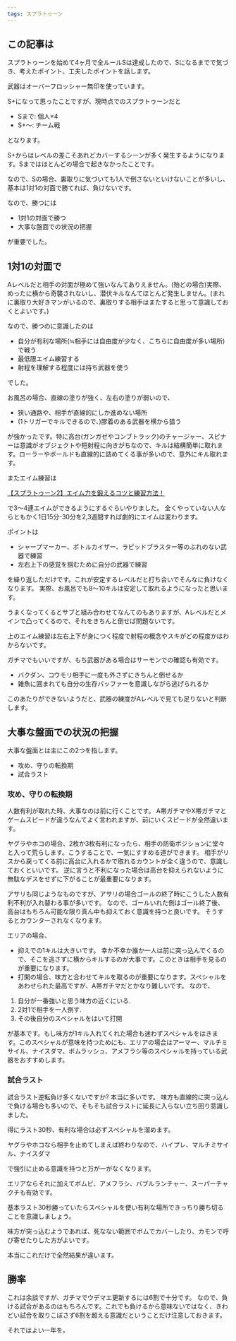 ```yaml
---
tags: スプラトゥーン
---
```

## この記事は

スプラトゥーンを始めて4ヶ月で全ルールSは達成したので、Sになるまでで気づき、考えたポイント、工夫したポイントを話します。

武器はオーバーフロッシャー無印を使っています。

S+になって思ったことですが、現時点でのスプラトゥーンだと

- Sまで: 個人×4
- S+〜: チーム戦

となります。

S+からはレベルの差こそあれどカバーするシーンが多く発生するようになります。Sまではほとんどの場合で起きなかったことです。 

なので、Sの場合、裏取りに気づいても1人で倒さないといけないことが多いし、基本は1対1の対面で勝てれば、負けないです。

なので、勝つには
- 1対1の対面で勝つ
- 大事な盤面での状況の把握

が重要でした。

## 1対1の対面で
Aレベルだと相手の対面が極めて強いなんてありえません。(殆どの場合)実際、めったに横から奇襲されないし、潜伏キルなんてほとんど発生しません。(まれに裏取り大好きマンがいるので、裏取りする相手はまたすると思って意識しておくとよいです。)

なので、勝つのに意識したのは
- 自分が有利な場所(≒相手には自由度が少なく、こちらに自由度が多い場所)で戦う
- 最低限エイム練習する
- 射程を理解する程度には持ち武器を使う

でした。

お風呂の場合、直線の塗りが強く、左右の塗りが弱いので、
- 狭い通路や、相手が直線的にしか進めない場所
- (1トリガーでキルできるので、)膠着のある武器を横から狙う

が強かったです。特に高台(ガンガゼやコンブトラック)のチャージャー、スピナーは意識がオブジェクトや短射程に向きがちなので、キルは結構簡単に取れます。ローラーやボールドも直線的に詰めてくる事が多いので、意外にキル取れます。


またエイム練習は

[【スプラトゥーン2】エイム力を鍛えるコツと練習方法！](https://www.youtube.com/watch?v=qtD43e1kjQ4&ab_channel=PvP%E3%82%B2%E3%83%BC%E3%83%A0%E3%83%96%E3%83%AD%E3%82%B0)

で3〜4連エイムができるようにするぐらいやりました。
全くやっていない人ならともかく1日15分-30分を2,3週間すれば劇的にエイムは変わります。

ポイントは
- シャープマーカー、ボトルカイザー、ラピッドブラスター等のぶれのない武器で練習
- 左右上下の感覚を掴むために自分の武器で練習

を繰り返しただけです。これが安定するレベルだと打ち合いでそんなに負けなくなります。
実際、お風呂でも8〜10キルは安定して取れるようになったと思います。

うまくなってくるとサブと組み合わせてなんてのもありますが、Aレベルだとメインで凸ってくるので、それをきちんと倒せば問題ないです。


上のエイム練習は左右上下が身につく程度で射程の概念やスキがどの程度かはわからないです。

ガチマでもいいですが、もち武器がある場合はサーモンでの確認も有効です。
- バクダン、コウモリ相手に一度も外さずにきちんと倒せるか
- 雑魚に囲まれても自分の生存バッファーを意識しながら逃げられるか

このあたりができないようだと、武器の練度がAレベルで見ても足りないと判断します。


## 大事な盤面での状況の把握
大事な盤面とは主にこの2つを指します。

- 攻め、守りの転換期
- 試合ラスト


### 攻め、守りの転換期
人数有利が取れた時、大事なのは前に行くことです。
A帯ガチマやX帯ガチマとゲームスピードが違うなんてよく言われますが、前にいくスピードが全然違います。

ヤグラやホコの場合、2枚か3枚有利になったら、相手の防衛ポジションに堂々と入って荒らします。こうすることで、一気にすすめる道ができます。
相手がリスから戻ってくる前に高台に入れるかで取れるカウントが全く違うので、意識しておくといいです。
逆に言うと不利になった場合は高台を抑えられないように無駄なデスをせずに下がることが最重要になります。

アサリも同じようなものですが、アサリの場合ゴールの終了時にこうした人数有利不利が入れ替わる事が多いです。
なので、ゴールいれた側はゴール終了後、高台はもちろん可能な限り真ん中も抑えておく意識を持つと良いです。
そうするとカウンターされなくなります。

エリアの場合、
- 抑えでの1キルは大きいです。 
  幸か不幸か誰か一人は前に突っ込んでくるので、そこを逃さずに横からキルするのが大事です。このときは相手を見るのが重要になります。
- 打開の場合、味方と合わせてキルを取るのが重要になります。スペシャルをあわせられた最高ですが、A帯ガチマだとかなり難しいです。
なので、

1. 自分が一番強いと思う味方の近くにいる.
2. 2対1で相手を一人倒す.
3. その後自分のスペシャルをはいて打開

が基本です。もし味方が1キル入れてくれた場合も迷わずスペシャルをはきます。このスペシャルが意味を持つためにも、エリアの場合はアーマー、マルチミサイル、ナイスダマ、ボムラッシュ、アメフラシ等のスペシャルを持っている武器をおすすめします。


### 試合ラスト

試合ラスト逆転負け多くないですか?
本当に多いです。 味方も直線的に突っ込んで負ける場合も多いので、そもそも試合ラストに延長に入らない立ち回り意識しました。

得にラスト30秒、有利な場合は必ずスペシャルを溜めます。

ヤグラやホコなら相手を止めてしまえば終わりなので、ハイプレ、マルチミサイル、ナイスダマ

で強引に止める意識を持つと万が一がなくなります。

エリアならそれに加えてボムピ、アメフラシ、バブルランチャー、スーパーチャクチも有効です。


基本ラスト30秒勝っていたらスペシャルを使い有利な場所できっちり勝ち切ることを意識しましょう。

味方が突っ込むようであれば、死なない範囲でボムでカバーしたり、カモンで呼び寄せたりした方がよいです。

本当にこれだけで全然結果が違います。

## 勝率
これは余談ですが、ガチマでウデマエ更新するには6割で十分です。
なので、負ける試合があるのはもちろんです。これでも負けるから意味ないではなく、きわどい試合を取りこぼさず6割を超える意識だということだけ注意しておきます。


それではよい一年を。